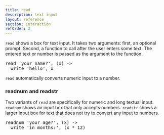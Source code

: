 ```yaml
---
title: read
description: text input
layout: reference
section: interaction
refOrder: 2
---
```


`read` shows a box for text input.  It takes two
arguments: first, an optional prompt.  Second,
a function to call after the user enters some text.
The entered text or number is passed as the argument
to the function.

<pre class="jumbo">
read 'your name?', (x) ->
  write 'hello', x
</pre>

`read` automatically converts numeric input to
a number.

<h3>readnum and readstr</h3>

Two variants of `read` are specifically for numeric
and long textual input.  `readnum` shows an input
box that only accepts numbers.  `readstr` shows
a larger input box for text that does not try to
convert any input to numbers.

<pre class="jumbo">
readnum 'your age?', (x) ->
  write 'in months:', (x * 12)
</pre>

